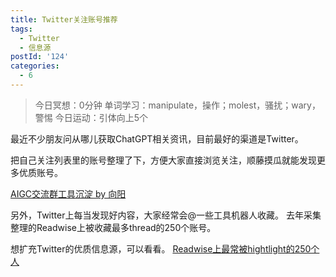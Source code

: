 ```yaml
---
title: Twitter关注账号推荐
tags:
  - Twitter
  - 信息源
postId: '124'
categories:
  - 6
---
```


> 今日冥想：0分钟
> 单词学习：manipulate，操作；molest，骚扰；wary，警惕
> 今日运动：引体向上5个

最近不少朋友问从哪儿获取ChatGPT相关资讯，目前最好的渠道是Twitter。

把自己关注列表里的账号整理了下，方便大家直接浏览关注，顺藤摸瓜就能发现更多优质账号。

[AIGC交流群工具沉淀 by 向阳](https://bytedance.feishu.cn/base/AIMAbnJxQaNgSGsBAtwcdAkLnvf?table=tblKYFyJdNf0a61D&view=vewgs59GiM)

另外，Twitter上每当发现好内容，大家经常会@一些工具机器人收藏。
去年采集整理的Readwise上被收藏最多thread的250个账号。

想扩充Twitter的优质信息源，可以看看。
[Readwise上最常被hightlight的250个人](https://bytedance.feishu.cn/docx/doxcnMYfEZLjchIki3fhio6TUXd#doxcnauMcaWE2swowKGfiZIx0Ye)

